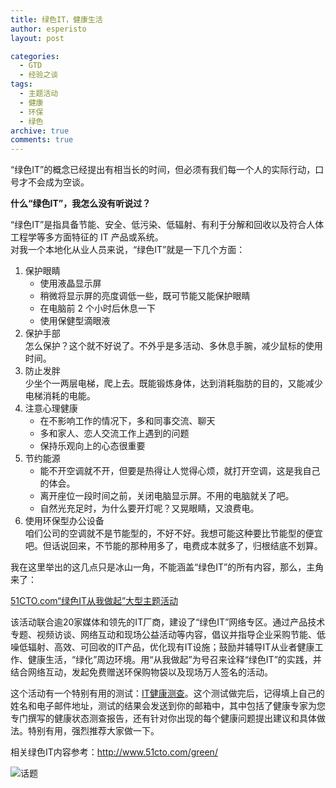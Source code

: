 ```yaml
---
title: 绿色IT，健康生活
author: esperisto
layout: post

categories:
  - GTD
  - 经验之谈
tags:
  - 主题活动
  - 健康
  - 环保
  - 绿色
archive: true
comments: true
---
```

“绿色IT”的概念已经提出有相当长的时间，但必须有我们每一个人的实际行动，口号才不会成为空谈。

**什么“绿色IT”，我怎么没有听说过？**

“绿色IT”是指具备节能、安全、低污染、低辐射、有利于分解和回收以及符合人体工程学等多方面特征的 IT 产品或系统。  
对我一个本地化从业人员来说，“绿色IT”就是一下几个方面：

  1. 保护眼睛 
      * 使用液晶显示屏
      * 稍微将显示屏的亮度调低一些，既可节能又能保护眼睛
      * 在电脑前 2 个小时后休息一下
      * 使用保健型滴眼液
  2. 保护手部  
    怎么保护？这个就不好说了。不外乎是多活动、多休息手腕，减少鼠标的使用时间。
  3. 防止发胖  
    少坐个一两层电梯，爬上去。既能锻炼身体，达到消耗脂肪的目的，又能减少电梯消耗的电能。
  4. 注意心理健康 
      * 在不影响工作的情况下，多和同事交流、聊天
      * 多和家人、恋人交流工作上遇到的问题
      * 保持乐观向上的心态很重要
  5. 节约能源 
      * 能不开空调就不开，但要是热得让人觉得心烦，就打开空调，这是我自己的体会。
      * 离开座位一段时间之前，关闭电脑显示屏。不用的电脑就关了吧。
      * 自然光充足时，为什么要开灯呢？又晃眼睛，又浪费电。
  6. 使用环保型办公设备  
    咱们公司的空调就不是节能型的，不好不好。我想可能这种要比节能型的便宜吧。但话说回来，不节能的那种用多了，电费成本就多了，归根结底不划算。

我在这里举出的这几点只是冰山一角，不能涵盖“绿色IT”的所有内容，那么，主角来了：

[51CTO.com“绿色IT从我做起”大型主题活动][1]

该活动联合逾20家媒体和领先的IT厂商，建设了“绿色IT”网络专区。通过产品技术专题、视频访谈、网络互动和现场公益活动等内容，倡议并指导企业采购节能、低噪低辐射、高效、可回收的IT产品，优化现有IT设施；鼓励并辅导IT从业者健康工作、健康生活，“绿化”周边环境。用“从我做起”为号召来诠释“绿色IT”的实践，并结合网络互动，发起免费赠送环保购物袋以及现场万人签名的活动。

这个活动有一个特别有用的测试：[IT健康测查][2]。这个测试做完后，记得填上自己的姓名和电子邮件地址，测试的结果会发送到你的邮箱中，其中包括了健康专家为您专门撰写的健康状态测查报告，还有针对你出现的每个健康问题提出建议和具体做法。特别有用，强烈推荐大家做一下。

相关绿色IT内容参考：<http://www.51cto.com/green/>

![话题][3]

 [1]: http://review.feedsky.com/review/feedsky/jouchyi/~/txt/181/r.html
 [2]: http://fellow.51cto.com/exp/greenpeople/
 [3]: http://review.feedsky.com/review/feedsky/jouchyi/~/img/181/review.gif